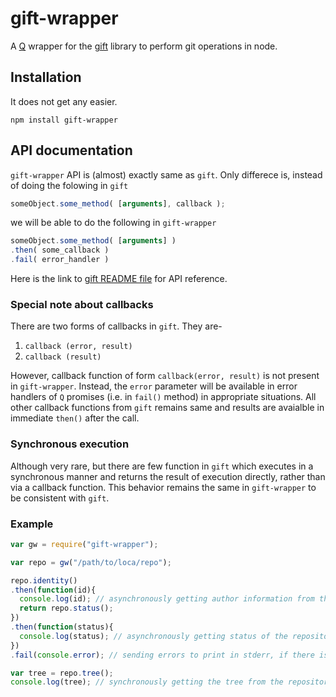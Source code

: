 # gift-wrapper
A [Q](https://github.com/kriskowal/q) wrapper for the [gift](https://github.com/notatestuser/gift) library to perform git operations in node.

## Installation
It does not get any easier.
```
npm install gift-wrapper
```

## API documentation
`gift-wrapper` API is (almost) exactly same as `gift`. Only differece is, instead of doing the folowing in `gift`
```js
someObject.some_method( [arguments], callback );
```

we will be able to do the following in `gift-wrapper`
```js
someObject.some_method( [arguments] )
.then( some_callback )
.fail( error_handler )
```

Here is the link to [gift README file](https://github.com/notatestuser/gift/blob/master/README.md) for API reference.

### Special note about callbacks
There are two forms of callbacks in `gift`. They are-

1. `callback (error, result)`
2. `callback (result)`

However, callback function of form `callback(error, result)` is not present
in `gift-wrapper`. Instead, the `error` parameter will be available in error handlers
of `Q` promises (i.e. in `fail()` method) in appropriate situations. All other callback
functions from `gift` remains same and results are avaialble in immediate `then()` after the call.

### Synchronous execution
Although very rare, but there are few function in `gift` which executes in a synchronous manner
and returns the result of execution directly, rather than via a callback function.
This behavior remains the same in `gift-wrapper` to be consistent with `gift`.

### Example
```js
var gw = require("gift-wrapper");

var repo = gw("/path/to/loca/repo");

repo.identity()
.then(function(id){
  console.log(id); // asynchronously getting author information from the repository
  return repo.status();
})
.then(function(status){
  console.log(status); // asynchronously getting status of the repository
})
.fail(console.error); // sending errors to print in stderr, if there is any error

var tree = repo.tree();
console.log(tree); // synchronously getting the tree from the repository
```
